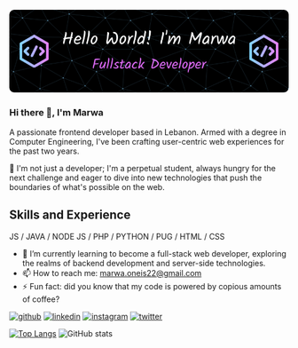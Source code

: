 ![Technologies and Development](https://github.com/marwaoneis/marwaoneis/blob/main/mygithub-header-image.png)

### Hi there 👋, I'm Marwa
A passionate frontend developer based in Lebanon. Armed with a degree in Computer Engineering, I've been crafting user-centric web experiences for the past two years.

🚀 I'm not just a developer; I'm a perpetual student, always hungry for the next challenge and eager to dive into new technologies that push the boundaries of what's possible on the web.

## Skills and Experience
 JS / JAVA / NODE JS / PHP / PYTHON / PUG / HTML / CSS

- 🌱 I’m currently learning to become a full-stack web developer, exploring the realms of backend development and server-side technologies. 
- 📫 How to reach me: marwa.oneis22@gmail.com 
- ⚡ Fun fact: did you know that my code is powered by copious amounts of coffee? 


[<img src='https://cdn.jsdelivr.net/npm/simple-icons@3.0.1/icons/github.svg' alt='github' height='40'>](https://github.com/marwaoneis)  [<img src='https://cdn.jsdelivr.net/npm/simple-icons@3.0.1/icons/linkedin.svg' alt='linkedin' height='40'>](https://www.linkedin.com/in/marwaoneis/)  [<img src='https://cdn.jsdelivr.net/npm/simple-icons@3.0.1/icons/instagram.svg' alt='instagram' height='40'>](https://www.instagram.com/marwaoneis/)  [<img src='https://cdn.jsdelivr.net/npm/simple-icons@3.0.1/icons/twitter.svg' alt='twitter' height='40'>](https://twitter.com/MarwaGOneis)  

[![Top Langs](https://github-readme-stats.vercel.app/api/top-langs/?username=marwaoneis)](https://github.com/anuraghazra/github-readme-stats) ![GitHub stats](https://github-readme-stats.vercel.app/api?username=marwaoneis&show_icons=true)  

